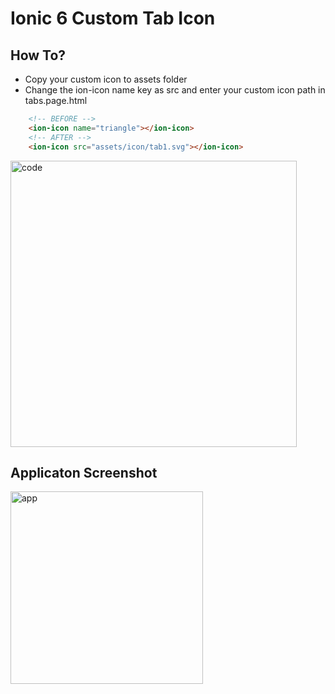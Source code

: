 # Ionic 6 Custom Tab Icon

## How To?

- Copy your custom icon to assets folder
- Change the ion-icon name key as src and enter your custom icon path in tabs.page.html
```html
    <!-- BEFORE -->
    <ion-icon name="triangle"></ion-icon>
    <!-- AFTER -->
    <ion-icon src="assets/icon/tab1.svg"></ion-icon>
```

<img width="458" alt="code" src="https://user-images.githubusercontent.com/27581049/202300656-622423bb-0b1c-4fa9-88ae-f3c4545e7db7.png">

## Applicaton Screenshot

<img width="308" alt="app" src="https://user-images.githubusercontent.com/27581049/202300784-316c4b3e-434c-4c8c-8c3d-780c697dd3f8.png">
